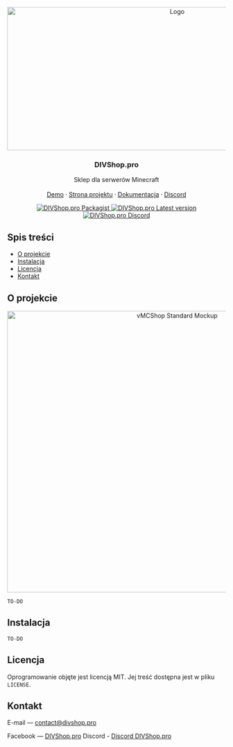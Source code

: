 <p align="center">
  <a href="https://divshop.pro">
    <img src="https://cdn-n.divshop.pro/images/divshop-logo.png" alt="Logo" width="768" height="330">
  </a>

  <h3 align="center">DIVShop.pro</h3>

  <p align="center">
    Sklep dla serwerów Minecraft
    <br>
    <br>
    <a href="https://demo.divshop.pro/">Demo</a>
    ·
    <a href="https://divshop.pro/">Strona projektu</a>
    ·
    <a href="https://divshop.pro/docs/">Dokumentacja</a>
    ·
    <a href="https://divshop.pro/discord/">Discord</a>
  </p>
  <p align="center">
    <a href="#">
      <img src="https://img.shields.io/packagist/dm/divshop/divshop" alt="DIVShop.pro Packagist">
    </a>
    <a href="#">
      <img src="https://img.shields.io/github/v/release/divshop/divshop?include_prereleases&sort=semver" alt="DIVShop.pro Latest version">
    </a>
    <a href="https://divshop.pro/discord/">
      <img src="https://img.shields.io/discord/768411593288712194?label=discord" alt="DIVShop.pro Discord">
    </a>
  </p>
</p>



## Spis treści

* [O projekcie](#o-projekcie)
* [Instalacja](#instalacja)
* [Licencja](#licencja)
* [Kontakt](#kontakt)



## O projekcie

<p align="center">
  <img src="https://cdn-n.divshop.pro/images/divshop-logo.png" alt="vMCShop Standard Mockup" width="768" height="648">
</p>

`TO-DO`



## Instalacja
 
`TO-DO`



## Licencja

Oprogramowanie objęte jest licencją MIT. Jej treść dostępna jest w pliku `LICENSE`.



## Kontakt

E-mail — contact@divshop.pro

Facebook — [DIVShop.pro](https://facebook.com/divshoppro)
Discord - [Discord DIVShop.pro](https://divshop.pro/discord/)
